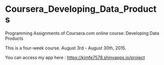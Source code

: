 Coursera_Developing_Data_Products
=================================

Programming Assignments of Coursera.com online course: Developing Data Products

This is a four-week course. August 3rd - August 30th, 2015.  

You can access my app here : https://kimfe7578.shinyapps.io/project


